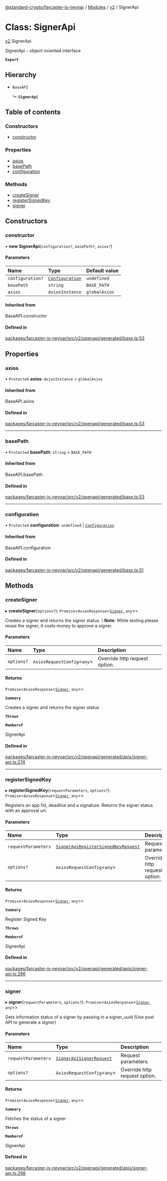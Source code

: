 [@standard-crypto/farcaster-js-neynar](../README.md) / [Modules](../modules.md) / [v2](../modules/v2.md) / SignerApi

# Class: SignerApi

[v2](../modules/v2.md).SignerApi

SignerApi - object-oriented interface

**`Export`**

## Hierarchy

- `BaseAPI`

  ↳ **`SignerApi`**

## Table of contents

### Constructors

- [constructor](v2.SignerApi.md#constructor)

### Properties

- [axios](v2.SignerApi.md#axios)
- [basePath](v2.SignerApi.md#basepath)
- [configuration](v2.SignerApi.md#configuration)

### Methods

- [createSigner](v2.SignerApi.md#createsigner)
- [registerSignedKey](v2.SignerApi.md#registersignedkey)
- [signer](v2.SignerApi.md#signer)

## Constructors

### constructor

• **new SignerApi**(`configuration?`, `basePath?`, `axios?`)

#### Parameters

| Name | Type | Default value |
| :------ | :------ | :------ |
| `configuration?` | [`Configuration`](v2.Configuration.md) | `undefined` |
| `basePath` | `string` | `BASE_PATH` |
| `axios` | `AxiosInstance` | `globalAxios` |

#### Inherited from

BaseAPI.constructor

#### Defined in

[packages/farcaster-js-neynar/src/v2/openapi/generated/base.ts:53](https://github.com/standard-crypto/farcaster-js/blob/main/packages/farcaster-js-neynar/src/v2/openapi/generated/base.ts#L53)

## Properties

### axios

• `Protected` **axios**: `AxiosInstance` = `globalAxios`

#### Inherited from

BaseAPI.axios

#### Defined in

[packages/farcaster-js-neynar/src/v2/openapi/generated/base.ts:53](https://github.com/standard-crypto/farcaster-js/blob/main/packages/farcaster-js-neynar/src/v2/openapi/generated/base.ts#L53)

___

### basePath

• `Protected` **basePath**: `string` = `BASE_PATH`

#### Inherited from

BaseAPI.basePath

#### Defined in

[packages/farcaster-js-neynar/src/v2/openapi/generated/base.ts:53](https://github.com/standard-crypto/farcaster-js/blob/main/packages/farcaster-js-neynar/src/v2/openapi/generated/base.ts#L53)

___

### configuration

• `Protected` **configuration**: `undefined` \| [`Configuration`](v2.Configuration.md)

#### Inherited from

BaseAPI.configuration

#### Defined in

[packages/farcaster-js-neynar/src/v2/openapi/generated/base.ts:51](https://github.com/standard-crypto/farcaster-js/blob/main/packages/farcaster-js-neynar/src/v2/openapi/generated/base.ts#L51)

## Methods

### createSigner

▸ **createSigner**(`options?`): `Promise`<`AxiosResponse`<[`Signer`](../interfaces/v2.Signer.md), `any`\>\>

Creates a signer and returns the signer status. \\ **Note**: While testing please reuse the signer, it costs money to approve a signer.

#### Parameters

| Name | Type | Description |
| :------ | :------ | :------ |
| `options?` | `AxiosRequestConfig`<`any`\> | Override http request option. |

#### Returns

`Promise`<`AxiosResponse`<[`Signer`](../interfaces/v2.Signer.md), `any`\>\>

**`Summary`**

Creates a signer and returns the signer status

**`Throws`**

**`Memberof`**

SignerApi

#### Defined in

[packages/farcaster-js-neynar/src/v2/openapi/generated/apis/signer-api.ts:274](https://github.com/standard-crypto/farcaster-js/blob/main/packages/farcaster-js-neynar/src/v2/openapi/generated/apis/signer-api.ts#L274)

___

### registerSignedKey

▸ **registerSignedKey**(`requestParameters`, `options?`): `Promise`<`AxiosResponse`<[`Signer`](../interfaces/v2.Signer.md), `any`\>\>

Registers an app fid, deadline and a signature. Returns the signer status with an approval url.

#### Parameters

| Name | Type | Description |
| :------ | :------ | :------ |
| `requestParameters` | [`SignerApiRegisterSignedKeyRequest`](../interfaces/v2.SignerApiRegisterSignedKeyRequest.md) | Request parameters. |
| `options?` | `AxiosRequestConfig`<`any`\> | Override http request option. |

#### Returns

`Promise`<`AxiosResponse`<[`Signer`](../interfaces/v2.Signer.md), `any`\>\>

**`Summary`**

Register Signed Key

**`Throws`**

**`Memberof`**

SignerApi

#### Defined in

[packages/farcaster-js-neynar/src/v2/openapi/generated/apis/signer-api.ts:286](https://github.com/standard-crypto/farcaster-js/blob/main/packages/farcaster-js-neynar/src/v2/openapi/generated/apis/signer-api.ts#L286)

___

### signer

▸ **signer**(`requestParameters`, `options?`): `Promise`<`AxiosResponse`<[`Signer`](../interfaces/v2.Signer.md), `any`\>\>

Gets information status of a signer by passing in a signer_uuid (Use post API to generate a signer)

#### Parameters

| Name | Type | Description |
| :------ | :------ | :------ |
| `requestParameters` | [`SignerApiSignerRequest`](../interfaces/v2.SignerApiSignerRequest.md) | Request parameters. |
| `options?` | `AxiosRequestConfig`<`any`\> | Override http request option. |

#### Returns

`Promise`<`AxiosResponse`<[`Signer`](../interfaces/v2.Signer.md), `any`\>\>

**`Summary`**

Fetches the status of a signer

**`Throws`**

**`Memberof`**

SignerApi

#### Defined in

[packages/farcaster-js-neynar/src/v2/openapi/generated/apis/signer-api.ts:298](https://github.com/standard-crypto/farcaster-js/blob/main/packages/farcaster-js-neynar/src/v2/openapi/generated/apis/signer-api.ts#L298)
